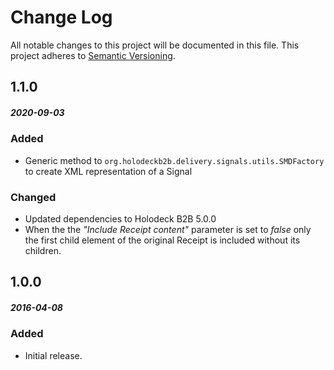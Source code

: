 # Change Log
All notable changes to this project will be documented in this file.
This project adheres to [Semantic Versioning](http://semver.org/).

## 1.1.0
##### 2020-09-03
### Added
* Generic method to `org.holodeckb2b.delivery.signals.utils.SMDFactory` to create XML representation of a Signal

### Changed
* Updated dependencies to Holodeck B2B 5.0.0
* When the the _"Include Receipt content"_ parameter is set to _false_ only the first child element of the original 
  Receipt is included without its children.  
 
## 1.0.0
##### 2016-04-08 
### Added
* Initial release. 


